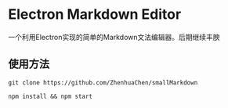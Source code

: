 # Electron Markdown Editor
一个利用Electron实现的简单的Markdown文法编辑器。后期继续丰腴
## 使用方法
``
git clone https://github.com/ZhenhuaChen/smallMarkdown
``
<br/>

``
npm install && npm start
``
<br />



